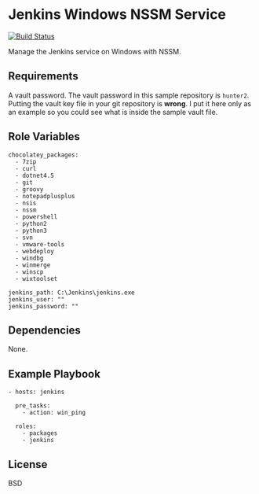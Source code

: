Jenkins Windows NSSM Service
===============

[![Build Status](https://travis-ci.org/deekayen/ansible-jenkins-nssm.svg?branch=master)](https://travis-ci.org/deekayen/ansible-jenkins-nssm)

Manage the Jenkins service on Windows with NSSM.

Requirements
------------

A vault password. The vault password in this sample repository is `hunter2`. Putting the vault key file in your git repository is **wrong**. I put it here only as an example so you could see what is inside the sample vault file.

Role Variables
--------------

```
chocolatey_packages:
  - 7zip
  - curl
  - dotnet4.5
  - git
  - groovy
  - notepadplusplus
  - nsis
  - nssm
  - powershell
  - python2
  - python3
  - svn
  - vmware-tools
  - webdeploy
  - windbg
  - winmerge
  - winscp
  - wixtoolset

jenkins_path: C:\Jenkins\jenkins.exe
jenkins_user: ""
jenkins_password: ""
```

Dependencies
------------

None.

Example Playbook
----------------

    - hosts: jenkins

      pre_tasks:
        - action: win_ping

      roles:
        - packages
        - jenkins

License
-------

BSD
